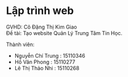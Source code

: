 # Lập trình web
GVHD: Cô Đặng Thị Kim Giao<br>
Đề tài: Tạo website Quản Lý Trung Tâm Tin Học.

Thành viên:
<ul>
  <li>Nguyễn Chí Trung : 15110346</li>  
  <li>Hồ Văn Phong : 15110277</li>  
  <li>Lê Thị Thảo Nhi : 15110268</li>
</ul>
